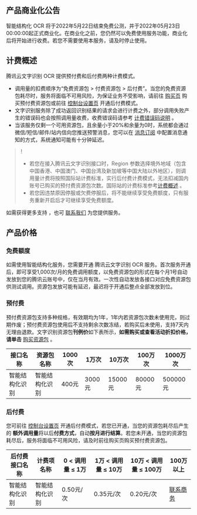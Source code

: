 ## 产品商业化公告 

智能结构化 OCR 将于2022年5月22日结束免费公测，并于2022年05月23日00:00:00起正式商业化。在商业化之前，您仍然可以免费使用服务功能，商业化后将开始进行收费。若您不需要使用本服务，请及时停止使用。

## 计费概述 

腾讯云文字识别 OCR 提供预付费和后付费两种计费模式。

- 调用量的扣费顺序为“免费资源包 > 付费资源包 > 后付费”。当您的免费资源包耗尽时，服务将面临不可用风险，为保证业务不受影响，请前往 [购买页](https://buy.cloud.tencent.com/iai_ocr) 购买预付费资源包或前往 [控制台设置页](https://console.cloud.tencent.com/ocr/settings) 开通后付费模式。
- 文字识别服务除了成功返回识别结果的请求会进行计费之外，部分调用失败产生的错误码也会按照调用量收费，收费错误码请参考 [计费错误码说明](https://cloud.tencent.com/document/product/866/45470) 。
- 当该服务仅剩一个可用资源包，且余量小于20%和余量为0时，系统都会通过微信/短信/邮件/站内信向您推送预警消息，您可以在 [消息订阅](https://console.cloud.tencent.com/message/subscription) 中配置消息通知的方式，系统通知可能有十分钟延迟。
>!
>- 若您在接入腾讯云文字识别接口时，Region 参数选择境外地域（包含中国香港、中国澳门、中国台湾及新加坡等中国大陆以外地区），则调用量计费将按照国际站计费标准，实行后付费计费模式，无法扣减国内账号已购买的预付费资源包次数。国际站的计费标准参考[计费概述](https://intl.cloud.tencent.com/zh/document/product/1005/36165) 。
>- 若您因违禁原因停服或欠费停服后，将不能继续享受免费额度，只有服务重新开启后才可继续享受免费额度。

如需获得更多支持 ，也可 [联系我们](https://cloud.tencent.com/about/connect) 为您提供服务。

## 产品价格

### 免费额度 

如需使用智能结构化服务，您需要开通 腾讯云文字识别 OCR 服务。首次服务开通后，即可享受1,000次/月的免费调用额度，以免费资源包的形式在每个月1号自动发放到您的腾讯云账号中，仅在当月有效。一次性自动发放各接口对应免费资源包供测试调用。资源包发放可能有延迟，最迟将于开通后整点全部发放到位。

### 预付费

预付费资源包支持多种规格，有效期均为1年，1年内若资源包次数未使用完，则过期作废；预付费资源包使用后不支持剩余次数冻结，若购买后未使用，支持7天内无理由退款。文字识别资源包**刊例价**如下表所示，**如需购买或查看活动折扣价格，请单击**  [购买资源包](https://buy.cloud.tencent.com/iai_ocr) 。

|接口名称|资源包名称|1000次|1万次|10万次|100万次|1000万次|
|--|--|--|--|--|--|--|
|智能结构化识别|智能结构化识别|400元|3000元|15000元|80000元|500000元|

### 后付费 

您可前往 [控制台设置页](https://console.cloud.tencent.com/ocr/settings) 开通后付费模式，若您已开通，当您的资源包耗尽后产生的 **额外调用量**将以后**付费方式**，自动**按月进行结算**。若您未开通，当您的资源包耗尽后，服务将面临不可用风险，请及时前往购买页购买预付费资源包。

|后付费接口名称|计费项名称|0 < 调用量 ≤ 1万|1万 < 调用量 ≤ 10万|10万 < 调用量 ≤ 100万|100万以上|
|--|--|--|--|--|--|
|智能结构化识别|智能结构化识别|0.50元/次|0.35元/次|0.20元/次|[联系商务](https://cloud.tencent.com/act/event/connect-service)|
